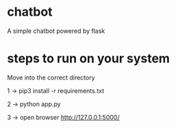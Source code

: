 # chatbot
A simple chatbot powered by flask

# steps to run on your system

Move into the correct directory

1 -> pip3 install -r requirements.txt

2 -> python app.py

3 -> open browser http://127.0.0.1:5000/
